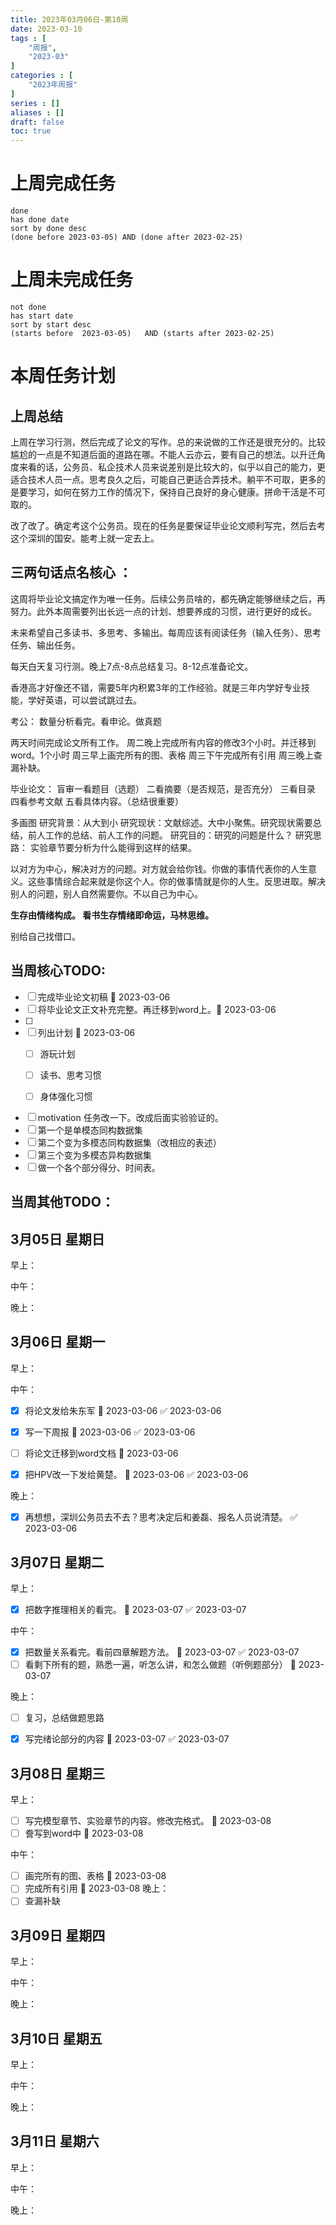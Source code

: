 ```yaml
---
title: 2023年03月06日-第10周
date: 2023-03-10
tags : [
	"周报",
	"2023-03"
]
categories : [
	"2023年周报"
]
series : []
aliases : []
draft: false
toc: true
---
```

# 上周完成任务
```tasks
done
has done date
sort by done desc
(done before 2023-03-05) AND (done after 2023-02-25)
```

# 上周未完成任务
```tasks
not done
has start date
sort by start desc
(starts before  2023-03-05)   AND (starts after 2023-02-25) 

```


# 本周任务计划
## 上周总结
上周在学习行测，然后完成了论文的写作。总的来说做的工作还是很充分的。比较尴尬的一点是不知道后面的道路在哪。不能人云亦云，要有自己的想法。以升迁角度来看的话，公务员、私企技术人员来说差别是比较大的，似乎以自己的能力，更适合技术人员一点。思考良久之后，可能自己更适合弄技术。躺平不可取，更多的是要学习，如何在努力工作的情况下，保持自己良好的身心健康。拼命干活是不可取的。


改了改了。确定考这个公务员。现在的任务是要保证毕业论文顺利写完，然后去考这个深圳的国安。能考上就一定去上。

## 三两句话点名核心 ：
这周将毕业论文搞定作为唯一任务。后续公务员啥的，都先确定能够继续之后，再努力。此外本周需要列出长远一点的计划、想要养成的习惯，进行更好的成长。

未来希望自己多读书、多思考、多输出。每周应该有阅读任务（输入任务）、思考任务、输出任务。

每天白天复习行测。晚上7点-8点总结复习。8-12点准备论文。

香港高才好像还不错，需要5年内积累3年的工作经验。就是三年内学好专业技能，学好英语，可以尝试跳过去。

考公：
数量分析看完。看申论。做真题

两天时间完成论文所有工作。
周二晚上完成所有内容的修改3个小时。并迁移到word。1个小时
周三早上画完所有的图、表格
周三下午完成所有引用
周三晚上查漏补缺。

毕业论文：
盲审一看题目（选题）
二看摘要（是否规范，是否充分）
三看目录
四看参考文献
五看具体内容。（总结很重要）

多画图
研究背景：从大到小
研究现状：文献综述。大中小聚焦。研究现状需要总结，前人工作的总结、前人工作的问题。
研究目的：研究的问题是什么？
研究思路：
实验章节要分析为什么能得到这样的结果。

以对方为中心，解决对方的问题。对方就会给你钱。你做的事情代表你的人生意义。这些事情综合起来就是你这个人。你的做事情就是你的人生。反思进取。解决别人的问题，别人自然需要你。不以自己为中心。

**生存由情绪构成。
看书生存情绪即命运，马林思维。**

别给自己找借口。

## 当周核心TODO:
- [ ] 完成毕业论文初稿 🛫 2023-03-06 
- [ ] 将毕业论文正文补充完整。再迁移到word上。🛫 2023-03-06 
- [ ] 
- [ ] 列出计划 🛫 2023-03-06 
	- [ ] 游玩计划
	- [ ] 读书、思考习惯
	- [ ] 身体强化习惯


- [ ] motivation 任务改一下。改成后面实验验证的。
- [ ] 第一个是单模态同构数据集
- [ ] 第二个变为多模态同构数据集（改相应的表述）
- [ ] 第三个变为多模态异构数据集
- [ ] 做一个各个部分得分、时间表。

## 当周其他TODO：



## 3月05日 星期日  
早上：

中午：

晚上：

## 3月06日 星期一  
早上：



中午：
- [x] 将论文发给朱东军 🛫 2023-03-06 ✅ 2023-03-06
- [x] 写一下周报 🛫 2023-03-06 ✅ 2023-03-06
- [ ] 将论文迁移到word文档 🛫 2023-03-06 
- [x] 把HPV改一下发给黄楚。 🛫 2023-03-06 ✅ 2023-03-06


晚上：
- [x] 再想想，深圳公务员去不去？思考决定后和姜磊、报名人员说清楚。 ✅ 2023-03-06
	
	

## 3月07日 星期二  
早上：
- [x] 把数字推理相关的看完。 🛫 2023-03-07 ✅ 2023-03-07


中午：
- [x] 把数量关系看完。看前四章解题方法。 🛫 2023-03-07 ✅ 2023-03-07
- [ ] 看剩下所有的题，熟悉一遍，听怎么讲，和怎么做题（听例题部分） 🛫 2023-03-07 

晚上： 
- [ ] 复习，总结做题思路
- [x] 写完绪论部分的内容 🛫 2023-03-07 ✅ 2023-03-07





## 3月08日 星期三  
早上：
- [ ] 写完模型章节、实验章节的内容。修改完格式。 🛫 2023-03-08 
- [ ] 誊写到word中 🛫 2023-03-08

中午：
- [ ] 画完所有的图、表格 🛫 2023-03-08 
- [ ] 完成所有引用 🛫 2023-03-08 
晚上：
- [ ] 查漏补缺

## 3月09日 星期四  
早上：

中午：

晚上：

## 3月10日 星期五  
早上：

中午：

晚上：

## 3月11日 星期六  
早上：

中午：

晚上：




